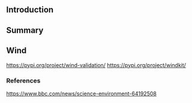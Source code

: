 ## Introduction


## Summary


## Wind

https://pypi.org/project/wind-validation/
https://pypi.org/project/windkit/

### References

https://www.bbc.com/news/science-environment-64192508
